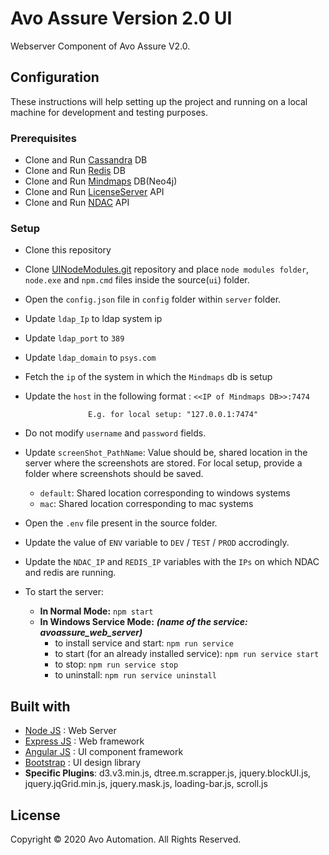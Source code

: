# Avo Assure Version 2.0 UI

Webserver Component of Avo Assure V2.0.

## Configuration

These instructions will help setting up the project and running on a local machine for development and testing purposes.

### Prerequisites

* Clone and Run [Cassandra](https://10.41.31.131/nineteen68v2.0/db) DB
* Clone and Run [Redis](ssh://slklocal@10.41.31.52:/home/slklocal/Nineteen68BnR/redis.git) DB
* Clone and Run [Mindmaps](https://10.41.31.131/nineteen68v2.0/Mindmap_DB) DB(Neo4j)
* Clone and Run [LicenseServer](https://10.41.31.131/nineteen68v2.0/licenseserver) API
* Clone and Run [NDAC](https://10.41.31.131/nineteen68v2.0/ndac) API


### Setup

* Clone this repository
* Clone [UINodeModules.git](ssh://slklocal@10.41.31.52:/home/slklocal/Nineteen68BnR/UINodeModules.git) repository and place `node modules folder`, `node.exe` and `npm.cmd` files inside the source(`ui`) folder.
* Open the `config.json` file in `config` folder within `server` folder.
* Update `ldap_Ip` to ldap system ip 
* Update `ldap_port` to `389`
* Update `ldap_domain` to `psys.com`
* Fetch the `ip` of the system in which the `Mindmaps` db is setup
* Update the `host` in the following format : `<<IP of Mindmaps DB>>:7474`

                    E.g. for local setup: "127.0.0.1:7474"

* Do not modify `username` and `password` fields.
* Update `screenShot_PathName`: Value should be, shared location in the server where the screenshots are stored. For local setup, provide a folder where screenshots should be saved.
    * ```default```: Shared location corresponding to windows systems
    * ```mac```: Shared location corresponding to mac systems
* Open the `.env` file present in the source folder.
* Update the value of `ENV` variable to `DEV` / `TEST` / `PROD` accrodingly.
* Update the `NDAC_IP` and `REDIS_IP` variables with the `IPs` on which NDAC and redis are running.
* To start the server:
    * **In Normal Mode:** ```npm start```
    * **In Windows Service Mode:** ***(name of the service: avoassure_web_server)***
        * to install service and start: ```npm run service```
        * to start (for an already installed service): ```npm run service start```
        * to stop: ```npm run service stop```
        * to uninstall: ```npm run service uninstall```
        

## Built with
* [Node JS](https://nodejs.org/) :  Web Server
* [Express JS](https://expressjs.com/) : Web framework
* [Angular JS](https://angularjs.org/) : UI component framework
* [Bootstrap](https://getbootstrap.com/) : UI design library
* **Specific Plugins**: d3.v3.min.js, dtree.m.scrapper.js, jquery.blockUI.js, jquery.jqGrid.min.js, jquery.mask.js, loading-bar.js, scroll.js

## License

Copyright © 2020 Avo Automation. All Rights Reserved.
